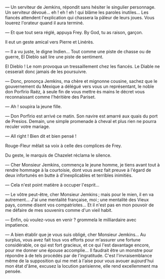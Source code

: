 — Un serviteur de Jemkins, répondit sans hésiter le singulier personnage. Un serviteur dévoué... eh ! eh ! eh ! qui blâme les paroles inutiles... Les fiancés attendent l'explication qui chassera la pâleur de leurs joues. Vous louerez l'orateur quand il aura terminé.

— Et que tout sera réglé, appuya Frey. By God, tu as raison, garçon.

Il eut un geste amical vers Pierre et Linérès.

— Il a vu juste, le digne Indien... Tout comme une piste de chasse ou de guerre, El Dieblo sait lire une piste de sentiment.

El Dieblo ! Le nom provoqua un tressaillement chez les fiancés. Le Diable ne cesserait donc jamais de les poursuivre.

— Donc, prononça Jemkins, ma chère et mignonne cousine, sachez que le gouvernement du Mexique a délégué vers vous un représentant, le noble don Porfirio Raëz, à seule fin de vous mettre ès mains le décret vous
reconnaissant comme l'héritière des Pariset.

— Ah ! soupira la jeune fille.

— Don Porfirio est arrivé ce matin. Son navire est amarré aux quais du port de Presios. Demain, une simple promenade à cheval et plus rien ne pourra reculer votre mariage.

— All right ! Bien dit et bien pensé !

Rouge-Fleur mêlait sa voix à celle des complices de Frey.

Du geste, le marquis de Chazelet réclama le silence.

— Cher Monsieur Jemkins, commença le jeune homme, je tiens avant tout à rendre hommage à la courtoisie, dont vous avez fait preuve à l'égard
de deux infortunés en butte à d'inexplicables et terribles inimitiés.

— Cela n'est point matière à occuper l'esprit...

— Le vôtre peut-être, cher Monsieur Jemkins ; mais pour le mien, il en va autrement... J'ai une mentalité française, moi ; une mentalité des Vieux
pays, comme disent vos compatriotes... Et il n'est pas en mon pouvoir de
me défaire de mes souvenirs comme d'un vieil habit.

— Enfin, où voulez-vous en venir ? grommela le milliardaire avec impatience.

— A bien établir que je vous suis obligé, cher Monsieur Jemkins... Au surplus, vous avez fait tous vos efforts pour m'assurer une fortune considérable, ce qui est fort gracieux, et ce qui l'est davantage encore, pour me donner une épouse accomplie... Il faudrait être un monstre pour répondre à de tels procédés par de l'ingratitude. C'est l'invraisemblance même de la supposition qui me met à l'aise pour vous avouer aujourd'hui mon état d'âme, excusez la locution parisienne, elle rend excellemment ma pensée.
